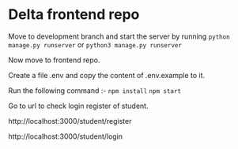 # Delta frontend repo

Move to development branch and start the server by running
`python manage.py runserver` or `python3 manage.py runserver `

Now move to frontend repo.

Create a file .env and copy the content of .env.example to it.

Run the following command :-
`npm install`
`npm start`

Go to url to check login register of student.

http://localhost:3000/student/register

http://localhost:3000/student/login
